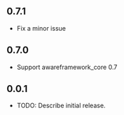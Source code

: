 ## 0.7.1
* Fix a minor issue

## 0.7.0
* Support awareframework_core 0.7

## 0.0.1
* TODO: Describe initial release.
